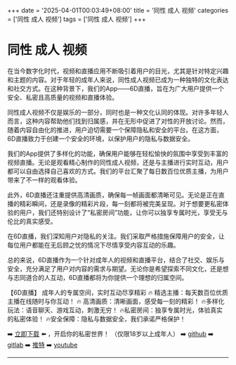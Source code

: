 +++
date = '2025-04-01T00:03:49+08:00'
title = '同性 成人 视频'
categories = ['同性 成人 视频']
tags = ['同性 成人 视频']
+++

# 同性 成人 视频

在当今数字化时代，视频和直播应用不断吸引着用户的目光，尤其是针对特定兴趣和主题的内容。对于年轻的成年人来说，同性成人视频已成为一种独特的文化表达和社交方式。在这种背景下，我们的App——6D直播，旨在为广大用户提供一个安全、私密且高质量的视频和直播体验。

同性成人视频不仅是娱乐的一部分，同时也是一种文化认同的体现。对许多年轻人而言，这种内容帮助他们找到归属感，并在无形中促进了对性的开放讨论。然而，随着内容自由化的推进，用户迫切需要一个保障隐私和安全的平台。在这方面，6D直播致力于创建一个安全的环境，以保护用户的隐私与数据安全。

我们的App提供了多样化的功能，确保用户能够在轻松愉快的氛围中享受到丰富的视频直播。无论是观看精心制作的同性成人视频，还是与主播进行实时互动，用户都可以自由选择自己喜欢的方式。我们的平台汇聚了每日数百位优质主播，为用户带来了不一样的观看体验。

此外，6D直播还注重提供高清画质，确保每一帧画面都清晰可见。无论是正在直播的精彩瞬间，还是录像的精彩片段，每一刻都将被完美呈现。对于想要更私密体验的用户，我们还特别设计了“私密房间”功能，让你可以独享专属时光，享受无与伦比的真实感受。

在6D直播，我们深知用户对隐私的关注。我们采取严格措施保障用户的安全，让每位用户都能在无后顾之忧的情况下尽情享受内容互动的乐趣。

总的来说，6D直播作为一个针对成年人的视频和直播平台，结合了社交、娱乐与安全，充分满足了用户对内容的需求与期望。无论你是希望探索不同文化，还是想与志同道合的人互动，6D直播都将为你提供一个理想的归属空间。

【6D直播】
成年人的专属空间，实时互动尽享精彩
🔥 精选主播：每天数百位优质主播在线随时与你互动！
🔥 高清画质：清晰画面，感受每一刻的精彩！
🔥多样化玩法：语音聊天、游戏互动，刺激无穷！
🔥私密房间：独享专属时光，体验真实的私密体验！
🔥安全保障：隐私与数据安全，我们承诺严格保护！

➡️ [立即下载](https://down123.s3.ap-east-1.amazonaws.com/down/down.html?channelCode=blog) ⬅️ ，开启你的私密世界！
（仅限18岁以上成年人）
➡️ [github](https://aldult-live.github.io/)
➡️ [gitlab](https://seo-09598d.gitlab.io/)
➡️ [推特](https://x.com/wegame33)
➡️ [youtube](https://www.youtube.com/@6Dlive)

---
